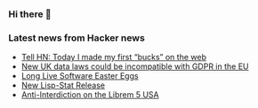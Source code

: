 ### Hi there 👋

<!--
**arashid-sh/arashid-sh** is a ✨ _special_ ✨ repository because its `README.md` (this file) appears on your GitHub profile.

Here are some ideas to get you started:

- 🔭 I’m currently working on ...
- 🌱 I’m currently learning ...
- 👯 I’m looking to collaborate on ...
- 🤔 I’m looking for help with ...
- 💬 Ask me about ...
- 📫 How to reach me: ...
- 😄 Pronouns: ...
- ⚡ Fun fact: ...
-->

### Latest news from Hacker news
<!-- BLOG-POST-LIST:START -->
- [Tell HN: Today I made my first “bucks” on the web](https://news.ycombinator.com/item?id=32177053)
- [New UK data laws could be incompatible with GDPR in the EU](https://techmonitor.ai/policy/privacy-and-data-protection/uk-data-protection-digital-information-bill)
- [Long Live Software Easter Eggs](https://queue.acm.org/detail.cfm?id=3534857&doi=10.1145%2F3534857)
- [New Lisp-Stat Release](https://lisp-stat.dev/blog/releases/)
- [Anti-Interdiction on the Librem 5 USA](https://puri.sm/posts/anti-interdiction-on-the-librem-5-usa/)
<!-- BLOG-POST-LIST:END -->

